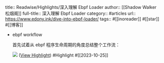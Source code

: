 title:: Readwise/Highlights/深入理解 Ebpf Loader
author:: [[Shadow Walker 松烟阁]]
full-title:: 深入理解 Ebpf Loader
category:: #articles
url:: https://www.edony.ink/dive-into-ebpf-loader/
tags:: #[[inoreader]] #[[star]] #[[博客]]
- ebpf workflow
  
  首先试着从 ebpf 程序生命周期的角度总结整个工作流：
  
  ![](https://www.edony.ink/content/images/2022/10/image-6.png) ([View Highlight](https://read.readwise.io/read/01hdkf7fw2z3awksgb34gtpz59)) #Highlight #[[2023-10-25]]